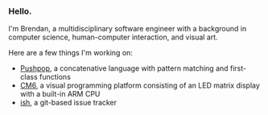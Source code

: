 ### Hello.

I'm Brendan, a multidisciplinary software engineer with a background in computer science, human-computer interaction, and visual art.

Here are a few things I'm working on:

- [Pushpop][pushpop], a concatenative language with pattern matching and first-class functions
- [CM6][cm6], a visual programming platform consisting of an LED matrix display with a built-in ARM CPU
- [ish][ish], a git-based issue tracker

[ish]: https://github.com/brendanberg/ish
[cm6]: https://github.com/brendanberg/cm6
[pushpop]: https://github.com/brendanberg/pushpop

<!--
**brendanberg/brendanberg** is a ✨ _special_ ✨ repository because its `README.md` (this file) appears on your GitHub profile.
-->
